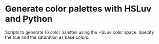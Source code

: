 # Generate color palettes with HSLuv and Python

Scripts to generate 16 color palettes using the HSLuv color space. Specify the hue and the saturation as base colors.
